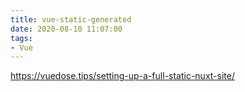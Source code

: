 ```yaml
---
title: vue-static-generated
date: 2020-08-10 11:07:00
tags:
- Vue
---
```

https://vuedose.tips/setting-up-a-full-static-nuxt-site/